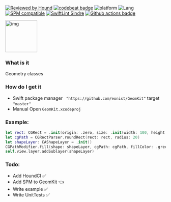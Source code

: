 [![Reviewed by Hound](https://img.shields.io/badge/Reviewed_by-Hound-8E64B0.svg)](https://houndci.com)
[![codebeat badge](https://codebeat.co/badges/bdda373a-6022-49be-949b-dece00d40a10)](https://codebeat.co/projects/github-com-eonist-geomsugar-master)
![platform](https://img.shields.io/badge/Platform-macOS/iOS-blue.svg)
![Lang](https://img.shields.io/badge/Language-Swift%205.1-orange.svg)
[![SPM compatible](https://img.shields.io/badge/SPM-compatible-4BC51D.svg?style=flat)](https://github.com/apple/swift-package-manager)
[![SwiftLint Sindre](https://img.shields.io/badge/SwiftLint-Sindre-hotpink.svg)](https://github.com/sindresorhus/swiftlint-sindre)
[![Github actions badge](https://badgen.net/github/checks/eonist/GeomKit?icon=github&label=Build%20Status)](https://github.com/eonist/GeomKit/actions)

<img width="100" alt="img" src="https://rawgit.com/stylekit/img/master/GraphicsLib.svg">

### What is it
Geometry classes

### How do I get it
- Swift package manager ` "https://github.com/eonist/GeomKit"` target `"master"`
- Manual Open `GeomKit.xcodeproj`

### Example:

```swift
let rect: CGRect = .init(origin: .zero, size: .init(width: 100, height: 100))
let cgPath = CGRectParser.roundRect(rect: rect, radius: 20)
let shapeLayer: CAShapeLayer = .init()
CGPathModifier.fill(shape: shapeLayer, cgPath: cgPath, fillColor: .green)
self.view.layer.addSublayer(shapeLayer)
```

### Todo:
- Add HoundCI ✅
- Add SPM to GeomKit 👈
- Write example ✅
- Write UnitTests ✅
